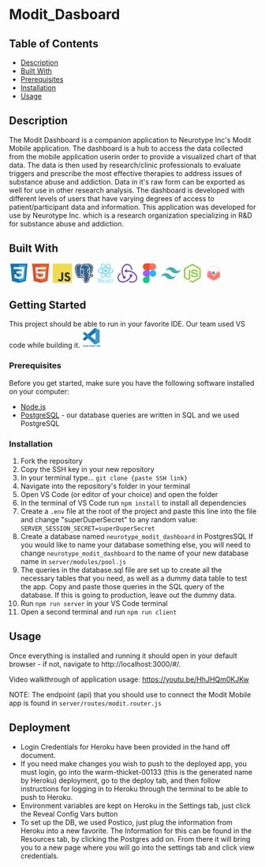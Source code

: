 # Modit_Dasboard

## Table of Contents

- [Description](#description)
- [Built With](#built-with)
- [Prerequisites](#prerequisite)
- [Installation](#installation)
- [Usage](#usage)
    

## Description

The Modit Dashboard is a companion application to Neurotype Inc's Modit Mobile application.  The dashboard is a hub to access the data collected from the mobile application userin order to provide a visualized chart of that data. The data is then used by research/clinic professionals to evaluate triggers and prescribe the most effective therapies to address issues of substance abuse and addiction. Data in it's raw form can be exported as well for use in other research analysis. The dashboard is developed with different levels of users that have varying degrees of access to patient/participant data and information. This application was developed for use by Neurotype Inc. which is a research organization specializing in R&D for substance abuse and addiction.

## Built With

<a href="https://www.w3schools.com/w3css/defaulT.asp"><img src="https://raw.githubusercontent.com/devicons/devicon/master/icons/css3/css3-original.svg" height="40px" width="40px" /></a>
<a href="https://www.w3schools.com/html/"><img src="https://raw.githubusercontent.com/devicons/devicon/master/icons/html5/html5-original.svg" height="40px" width="40px" /></a>
<a href="https://www.w3schools.com/js/default.asp"><img src="https://raw.githubusercontent.com/devicons/devicon/master/icons/javascript/javascript-original.svg" height="40px" width="40px" /></a>
<a href="https://www.postgresql.org/"><img src="https://raw.githubusercontent.com/devicons/devicon/master/icons/postgresql/postgresql-original.svg" height="40px" width="40px" /></a>
<a href="https://reactjs.org/"><img src="https://raw.githubusercontent.com/devicons/devicon/master/icons/react/react-original-wordmark.svg" height="40px" width="40px" /></a>
<a href="https://redux.js.org/"><img src="https://raw.githubusercontent.com/devicons/devicon/master/icons/redux/redux-original.svg" height="40px" width="40px" /></a>
<a href="https://www.figma.com/?fuid="><img src="https://github.com/devicons/devicon/blob/master/icons/figma/figma-original.svg" height="40px" width="40px" /></a>
<a href="https://www.tailwindcss.com/"><img src="https://github.com/devicons/devicon/blob/master/icons/tailwindcss/tailwindcss-plain.svg" height="40px" width="40px" /></a>
<a href="https://nodejs.org/en/"><img src="https://github.com/devicons/devicon/blob/master/icons/nodejs/nodejs-plain.svg" height="40px" width="40px" /></a>
<a href="https://chartjs.org/"><img src="/chart-js-logos-idg4l58CuH.svg" height="40px" width="40px" /></a>
## Getting Started

This project should be able to run in your favorite IDE. Our team used VS code while building it. 
<a href="https://code.visualstudio.com/"><img src="https://github.com/devicons/devicon/blob/master/icons/vscode/vscode-original-wordmark.svg" height="40px" width="40px" /></a>

### Prerequisites
Before you get started, make sure you have the following software installed on your computer:

- [Node.js](https://nodejs.org/en/)
- [PostgreSQL](https://www.postgresql.org/) - our database queries are written in SQL and we used PostgreSQL

### Installation

1. Fork the repository
2. Copy the SSH key in your new repository
3. In your terminal type...  `git clone {paste SSH link}`
4. Navigate into the repository's folder in your terminal
5. Open VS Code (or editor of your choice) and open the folder
6. In the terminal of VS Code run `npm install` to install all dependencies
7.  Create a `.env` file at the root of the project and paste this line into the file and change "superDuperSecret" to any random value: `SERVER_SESSION_SECRET=superDuperSecret`
8. Create a database named `neurotype_modit_dashboard` in PostgresSQL
If you would like to name your database something else, you will need to change `neurotype_modit_dashboard` to the name of your new database name in `server/modules/pool.js`
9. The queries in the database.sql file are set up to create all the necessary tables that you need, as well as a dummy data table to test the app. Copy and paste those queries in the SQL query of the database. If this is going to production, leave out the dummy data.
10. Run `npm run server` in your VS Code terminal
11. Open a second terminal and run `npm run client`

## Usage

Once everything is installed and running it should open in your default browser - if not, navigate to http://localhost:3000/#/.

Video walkthrough of application usage: https://youtu.be/HhJHQm0KJKw

NOTE: The endpoint (api) that you should use to connect the Modit Mobile app is found in `server/routes/modit.router.js`

## Deployment
- Login Credentials for Heroku have been provided in the hand off document.
- If you need make changes you wish to push to the deployed app, you must login, go into the warm-thicket-00133 (this is the generated name by Heroku) deployment, go to the deploy tab, and then follow instructions for logging in to Heroku through the terminal to be able to push to Heroku.
- Environment variables are kept on Heroku in the Settings tab, just click the Reveal Config Vars button
- To set up the DB, we used Postico, just plug the information from Heroku into a new favorite. The Information for this can be found in the Resources tab, by clicking the Postgres add on. From there it will bring you to a new page where you will go into the settings tab and click view credentials. 